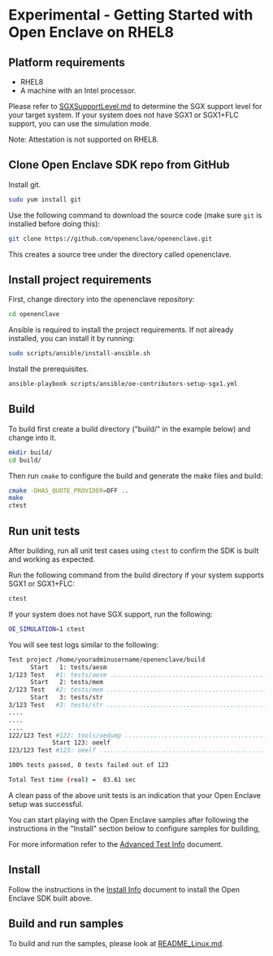 # Experimental - Getting Started with Open Enclave on RHEL8

## Platform requirements

- RHEL8
- A machine with an Intel processor.

Please refer to [SGXSupportLevel.md](/docs/GettingStartedDocs/SGXSupportLevel.md) to determine the SGX support level for your target system. If your system does not have SGX1 or SGX1+FLC support, you can use the simulation mode.

Note: Attestation is not supported on RHEL8.

## Clone Open Enclave SDK repo from GitHub

Install git.

```bash
sudo yum install git
```

Use the following command to download the source code (make sure `git` is installed before doing this):

```bash
git clone https://github.com/openenclave/openenclave.git
```

This creates a source tree under the directory called openenclave.

## Install project requirements

First, change directory into the openenclave repository:

```bash
cd openenclave
```

Ansible is required to install the project requirements. If not already installed, you can install it by running:

```bash
sudo scripts/ansible/install-ansible.sh
```

Install the prerequisites.

```bash
ansible-playbook scripts/ansible/oe-contributors-setup-sgx1.yml
```

## Build

To build first create a build directory ("build/" in the example below) and change into it.

```bash
mkdir build/
cd build/
```

Then run `cmake` to configure the build and generate the make files and build:

```bash
cmake -DHAS_QUOTE_PROVIDER=OFF ..
make
ctest
```

## Run unit tests

After building, run all unit test cases using `ctest` to confirm the SDK is built and working as expected.

Run the following command from the build directory if your system supports SGX1 or SGX1+FLC:

```bash
ctest
```

If your system does not have SGX support, run the following:

```bash
OE_SIMULATION=1 ctest
```

You will see test logs similar to the following:

```bash
Test project /home/youradminusername/openenclave/build
      Start   1: tests/aesm
1/123 Test   #1: tests/aesm ...............................................................................................................   Passed    0.98 sec
      Start   2: tests/mem
2/123 Test   #2: tests/mem ................................................................................................................   Passed    0.00 sec
      Start   3: tests/str
3/123 Test   #3: tests/str ................................................................................................................   Passed    0.00 sec
....
....
....
122/123 Test #122: tools/oedump .............................................................................................................   Passed    0.00 sec
            Start 123: oeelf
123/123 Test #123: oeelf ....................................................................................................................   Passed    0.00 sec

100% tests passed, 0 tests failed out of 123

Total Test time (real) =  83.61 sec
```

A clean pass of the above unit tests is an indication that your Open Enclave setup was successful.

You can start playing with the Open Enclave samples after following the instructions in the "Install" section below to configure samples for building,

For more information refer to the [Advanced Test Info](AdvancedTestInfo.md) document.

## Install

 Follow the instructions in the [Install Info](LinuxInstallInfo.md) document to install the Open Enclave SDK built above.

## Build and run samples

To build and run the samples, please look at [README_Linux.md](/samples/README_Linux.md).
